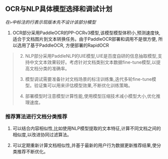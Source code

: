 ## OCR与NLP具体模型选择和调试计划

*在`>`中标注的行表示现版本先不设计该部分模型*

1. OCR部分采用PaddleOCR的PP-OCRv3模型,该模型模型体积小,预测速度快,适合于文档图片到文本转换任务。由于PaddleOCR部署和调用不是很方便, 所以选用了基于PaddleOCR, 方便部署的RapidOCR

> 2. NLP部分采用PaddleNLP的UIE模型,UIE是百度自研的信息抽取模型,支持中文文本效果较好。考虑针对文档类别文本数据fine-tune模型,以提高文档分类的准确率。
> 
> 3. 模型调试需要准备针对文档场景的标注训练集,迭代多轮fine-tune模型。验证集可以用来评估模型效果,不断优化训练策略。
> 
> 4. 部署模型时注意模型计算性能,使用模型压缩技术减小模型大小,优化推理速度。

### 推荐算法进行文档分类推荐

1. 可以结合内容相似性,比如使用NLP模型提取的文本特征,计算不同文档之间的相似度,以改进协同过滤算法。

2. 可以定期重新计算文档相似性,并基于最新的用户行为数据更新推荐结果,使分类推荐不断优化。
